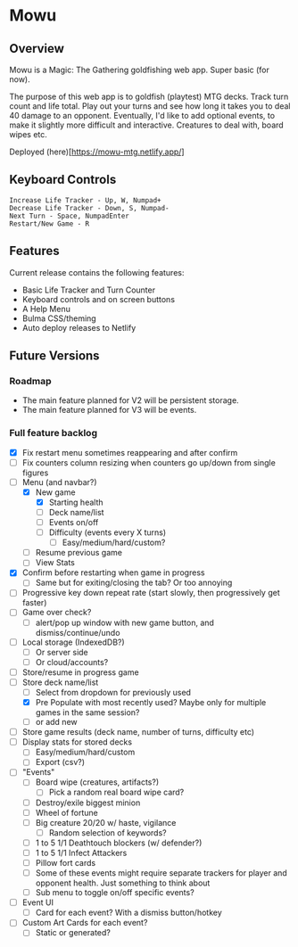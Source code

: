 # Mowu

## Overview

Mowu is a Magic: The Gathering goldfishing web app. Super basic (for now). 

The purpose of this web app is to goldfish (playtest) MTG decks. Track turn count and life total. Play out your turns and see how long it takes you to deal 40 damage to an opponent. Eventually, I'd like to add optional events, to make it slightly more difficult and interactive. Creatures to deal with, board wipes etc.

Deployed (here)[https://mowu-mtg.netlify.app/]

## Keyboard Controls

    Increase Life Tracker - Up, W, Numpad+
    Decrease Life Tracker - Down, S, Numpad-
    Next Turn - Space, NumpadEnter
    Restart/New Game - R

## Features

Current release contains the following features:

- Basic Life Tracker and Turn Counter
- Keyboard controls and on screen buttons
- A Help Menu
- Bulma CSS/theming
- Auto deploy releases to Netlify

## Future Versions

### Roadmap

- The main feature planned for V2 will be persistent storage.
- The main feature planned for V3 will be events.

### Full feature backlog

- [x] Fix restart menu sometimes reappearing and after confirm
- [ ] Fix counters column resizing when counters go up/down from single figures
- [ ] Menu (and navbar?)
    - [x] New game
        - [x] Starting health
        - [ ] Deck name/list
        - [ ] Events on/off
        - [ ] Difficulty (events every X turns)
            - [ ] Easy/medium/hard/custom?
    - [ ] Resume previous game
    - [ ] View Stats
- [x] Confirm before restarting when game in progress
    - [ ] Same but for exiting/closing the tab? Or too annoying
- [ ] Progressive key down repeat rate (start slowly, then progressively get faster)
- [ ] Game over check?
    - [ ] alert/pop up window with new game button, and dismiss/continue/undo 
- [ ] Local storage (IndexedDB?)
    - [ ] Or server side
    - [ ] Or cloud/accounts?
- [ ] Store/resume in progress game
- [ ] Store deck name/list
    - [ ] Select from dropdown for previously used
    - [x] Pre Populate with most recently used? Maybe only for multiple games in the same session?
    - [ ] or add new
- [ ] Store game results (deck name, number of turns, difficulty etc)
- [ ] Display stats for stored decks
    - [ ] Easy/medium/hard/custom
    - [ ] Export (csv?)
- [ ] "Events"
    - [ ] Board wipe (creatures, artifacts?)
        - [ ] Pick a random real board wipe card?
    - [ ] Destroy/exile biggest minion
    - [ ] Wheel of fortune
    - [ ] Big creature 20/20 w/ haste, vigilance
        - [ ] Random selection of keywords?
    - [ ] 1 to 5 1/1 Deathtouch blockers (w/ defender?)
    - [ ] 1 to 5 1/1 Infect Attackers
    - [ ] Pillow fort cards
    - [ ] Some of these events might require separate trackers for player and opponent health. Just something to think about
    - [ ] Sub menu to toggle on/off specific events?
- [ ] Event UI
    - [ ] Card for each event? With a dismiss button/hotkey
- [ ] Custom Art Cards for each event?
    - [ ] Static or generated?
